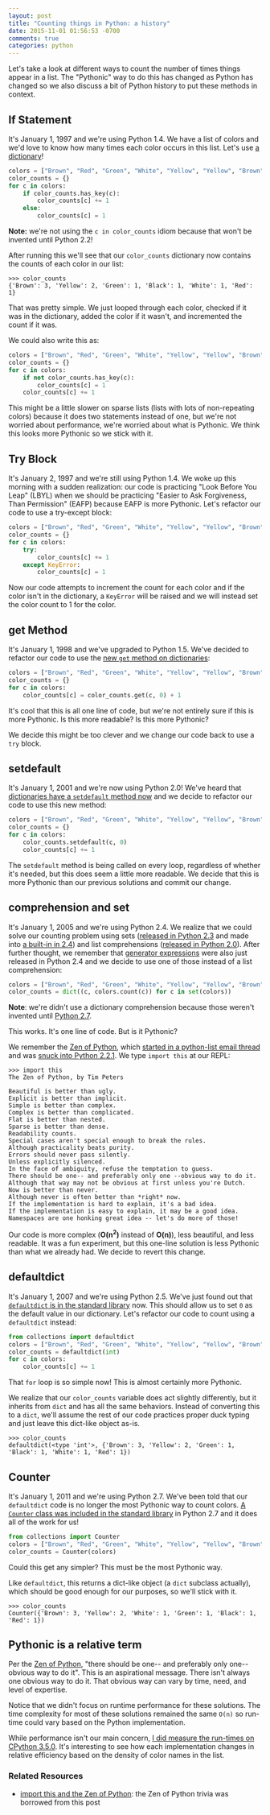 ```yaml
---
layout: post
title: "Counting things in Python: a history"
date: 2015-11-01 01:56:53 -0700
comments: true
categories: python
---
```


Let's take a look at different ways to count the number of times things appear in a list.  The "Pythonic" way to do this has changed as Python has changed so we also discuss a bit of Python history to put these methods in context.

## If Statement

It's January 1, 1997 and we're using Python 1.4.  We have a list of colors and we'd love to know how many times each color occurs in this list.  Let's use [a dictionary][1.4]!

```python
colors = ["Brown", "Red", "Green", "White", "Yellow", "Yellow", "Brown", "Brown", "Black"]
color_counts = {}
for c in colors:
    if color_counts.has_key(c):
        color_counts[c] += 1
    else:
        color_counts[c] = 1
```

**Note:** we're not using the `c in color_counts` idiom because that won't be invented until Python 2.2!

After running this we'll see that our `color_counts` dictionary now contains the counts of each color in our list:

```pycon
>>> color_counts
{'Brown': 3, 'Yellow': 2, 'Green': 1, 'Black': 1, 'White': 1, 'Red': 1}
```

That was pretty simple.  We just looped through each color, checked if it was in the dictionary, added the color if it wasn't, and incremented the count if it was.

We could also write this as:

```python
colors = ["Brown", "Red", "Green", "White", "Yellow", "Yellow", "Brown", "Brown", "Black"]
color_counts = {}
for c in colors:
    if not color_counts.has_key(c):
        color_counts[c] = 1
    color_counts[c] += 1
```

This might be a little slower on sparse lists (lists with lots of non-repeating colors) because it does two statements instead of one, but we're not worried about performance, we're worried about what is Pythonic.  We think this looks more Pythonic so we stick with it.

## Try Block

It's January 2, 1997 and we're still using Python 1.4.  We woke up this morning with a sudden realization: our code is practicing "Look Before You Leap" (LBYL) when we should be practicing "Easier to Ask Forgiveness, Than Permission" (EAFP) because EAFP is more Pythonic.  Let's refactor our code to use a try-except block:

```python
colors = ["Brown", "Red", "Green", "White", "Yellow", "Yellow", "Brown", "Brown", "Black"]
color_counts = {}
for c in colors:
    try:
        color_counts[c] += 1
    except KeyError:
        color_counts[c] = 1
```

Now our code attempts to increment the count for each color and if the color isn't in the dictionary, a `KeyError` will be raised and we will instead set the color count to 1 for the color.

## get Method

It's January 1, 1998 and we've upgraded to Python 1.5.  We've decided to refactor our code to use the [new `get` method on dictionaries][1.5]:

```python
colors = ["Brown", "Red", "Green", "White", "Yellow", "Yellow", "Brown", "Brown", "Black"]
color_counts = {}
for c in colors:
    color_counts[c] = color_counts.get(c, 0) + 1
```

It's cool that this is all one line of code, but we're not entirely sure if this is more Pythonic.  Is this more readable?  Is this more Pythonic?

We decide this might be too clever and we change our code back to use a `try` block.

## setdefault

It's January 1, 2001 and we're now using Python 2.0!  We've heard that [dictionaries have a `setdefault` method now][2.0] and we decide to refactor our code to use this new method:

```python
colors = ["Brown", "Red", "Green", "White", "Yellow", "Yellow", "Brown", "Brown", "Black"]
color_counts = {}
for c in colors:
    color_counts.setdefault(c, 0)
    color_counts[c] += 1
```

The `setdefault` method is being called on every loop, regardless of whether it's needed, but this does seem a little more readable.  We decide that this is more Pythonic than our previous solutions and commit our change.

## comprehension and set

It's January 1, 2005 and we're using Python 2.4.  We realize that we could solve our counting problem using sets ([released in Python 2.3][2.3] and made into [a built-in in 2.4][2.4]) and list comprehensions ([released in Python 2.0][pep 202]).  After further thought, we remember that [generator expressions][pep 289] were also just released in Python 2.4 and we decide to use one of those instead of a list comprehension:

```python
colors = ["Brown", "Red", "Green", "White", "Yellow", "Yellow", "Brown", "Brown", "Black"]
color_counts = dict((c, colors.count(c)) for c in set(colors))
```

**Note**: we're didn't use a dictionary comprehension because those weren't invented until [Python 2.7][pep 274].

This works.  It's one line of code.  But is it Pythonic?

We remember the [Zen of Python][], which [started in a python-list email thread][zen email] and was [snuck into Python 2.2.1][import this].  We type ``import this`` at our REPL:

```pycon
>>> import this
The Zen of Python, by Tim Peters

Beautiful is better than ugly.
Explicit is better than implicit.
Simple is better than complex.
Complex is better than complicated.
Flat is better than nested.
Sparse is better than dense.
Readability counts.
Special cases aren't special enough to break the rules.
Although practicality beats purity.
Errors should never pass silently.
Unless explicitly silenced.
In the face of ambiguity, refuse the temptation to guess.
There should be one-- and preferably only one --obvious way to do it.
Although that way may not be obvious at first unless you're Dutch.
Now is better than never.
Although never is often better than *right* now.
If the implementation is hard to explain, it's a bad idea.
If the implementation is easy to explain, it may be a good idea.
Namespaces are one honking great idea -- let's do more of those!
```

Our code is more complex (**O(n<sup>2</sup>)** instead of **O(n)**), less beautiful, and less readable.  It was a fun experiment, but this one-line solution is less Pythonic than what we already had.  We decide to revert this change.

## defaultdict

It's January 1, 2007 and we're using Python 2.5.  We've just found out that [`defaultdict` is in the standard library][2.5] now.  This should allow us to set `0` as the default value in our dictionary.  Let's refactor our code to count using a `defaultdict` instead:

```python
from collections import defaultdict
colors = ["Brown", "Red", "Green", "White", "Yellow", "Yellow", "Brown", "Brown", "Black"]
color_counts = defaultdict(int)
for c in colors:
    color_counts[c] += 1
```

That `for` loop is so simple now!  This is almost certainly more Pythonic.

We realize that our `color_counts` variable does act slightly differently, but it inherits from `dict` and has all the same behaviors.  Instead of converting this to a `dict`, we'll assume the rest of our code practices proper duck typing and just leave this dict-like object as-is.

```pycon
>>> color_counts
defaultdict(<type 'int'>, {'Brown': 3, 'Yellow': 2, 'Green': 1, 'Black': 1, 'White': 1, 'Red': 1})
```

## Counter

It's January 1, 2011 and we're using Python 2.7.  We've been told that our `defaultdict` code is no longer the most Pythonic way to count colors.  [A `Counter` class was included in the standard library][2.7] in Python 2.7 and it does all of the work for us!

```python
from collections import Counter
colors = ["Brown", "Red", "Green", "White", "Yellow", "Yellow", "Brown", "Brown", "Black"]
color_counts = Counter(colors)
```

Could this get any simpler?  This must be the most Pythonic way.

Like `defaultdict`, this returns a dict-like object (a `dict` subclass actually), which should be good enough for our purposes, so we'll stick with it.

```pycon
>>> color_counts
Counter({'Brown': 3, 'Yellow': 2, 'White': 1, 'Green': 1, 'Black': 1, 'Red': 1})
```

## Pythonic is a relative term

Per the [Zen of Python][], "there should be one-- and preferably only one-- obvious way to do it".  This is an aspirational message.  There isn't always one obvious way to do it.  That obvious way can vary by time, need, and level of expertise.

Notice that we didn't focus on runtime performance for these solutions.  The time complexity for most of these solutions remained the same `O(n)` so run-time could vary based on the Python implementation.

While performance isn't our main concern, [I did measure the run-times on CPython 3.5.0][performance].  It's interesting to see how each implementation changes in relative efficiency based on the density of color names in the list.

### Related Resources

- [import this and the Zen of Python](http://www.wefearchange.org/2010/06/import-this-and-zen-of-python.html): the Zen of Python trivia was borrowed from this post

[1.4]: https://docs.python.org/release/1.4/lib/node13.html
[1.5]: https://docs.python.org/release/1.5/lib/node13.html
[2.0]: https://docs.python.org/release/2.0/lib/typesmapping.html
[2.3]: https://docs.python.org/release/2.3/lib/module-sets.html
[2.4]: https://docs.python.org/release/2.4/lib/types-set.html
[2.5]: https://docs.python.org/release/2.5/lib/defaultdict-objects.html
[2.7]: https://docs.python.org/2.7/library/collections.html#collections.Counter
[pep 202]: https://www.python.org/dev/peps/pep-0202/
[pep 274]: https://www.python.org/dev/peps/pep-0274/
[pep 289]: https://www.python.org/dev/peps/pep-0289/
[zen email]: https://mail.python.org/pipermail/python-list/1999-June/001951.html
[import this]: http://svn.python.org/view/python/tags/r221/Lib/this.py?revision=25249&view=markup
[performance]: https://gist.github.com/treyhunner/0987601f960a5617a1be
[zen of python]: https://www.python.org/dev/peps/pep-0020/
